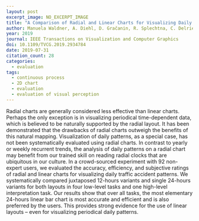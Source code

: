 ```yaml
---
layout: post
excerpt_image: NO_EXCERPT_IMAGE
title: "A Comparison of Radial and Linear Charts for Visualizing Daily Patterns"
author: Manuela Waldner, A. Diehl, D. Gračanin, R. Splechtna, C. Delrieux & K. Matkovič
year: 2019
journal: IEEE Transactions on Visualization and Computer Graphics
doi: 10.1109/TVCG.2019.2934784
date: 2019-07-31
citation_count: 28
categories:
  - evaluation
tags:
  - continuous process
  - 2D chart
  - evaluation
  - evaluation of visual perception
---
```

Radial charts are generally considered less effective than linear charts. Perhaps the only exception is in visualizing periodical time-dependent data, which is believed to be naturally supported by the radial layout. It has been demonstrated that the drawbacks of radial charts outweigh the benefits of this natural mapping. Visualization of daily patterns, as a special case, has not been systematically evaluated using radial charts. In contrast to yearly or weekly recurrent trends, the analysis of daily patterns on a radial chart may benefit from our trained skill on reading radial clocks that are ubiquitous in our culture. In a crowd-sourced experiment with 92 non-expert users, we evaluated the accuracy, efficiency, and subjective ratings of radial and linear charts for visualizing daily traffic accident patterns. We systematically compared juxtaposed 12-hours variants and single 24-hours variants for both layouts in four low-level tasks and one high-level interpretation task. Our results show that over all tasks, the most elementary 24-hours linear bar chart is most accurate and efficient and is also preferred by the users. This provides strong evidence for the use of linear layouts – even for visualizing periodical daily patterns.
